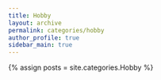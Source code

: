 ```yaml
---
title: Hobby
layout: archive
permalink: categories/hobby
author_profile: true
sidebar_main: true
---
```



{% assign posts = site.categories.Hobby %}
